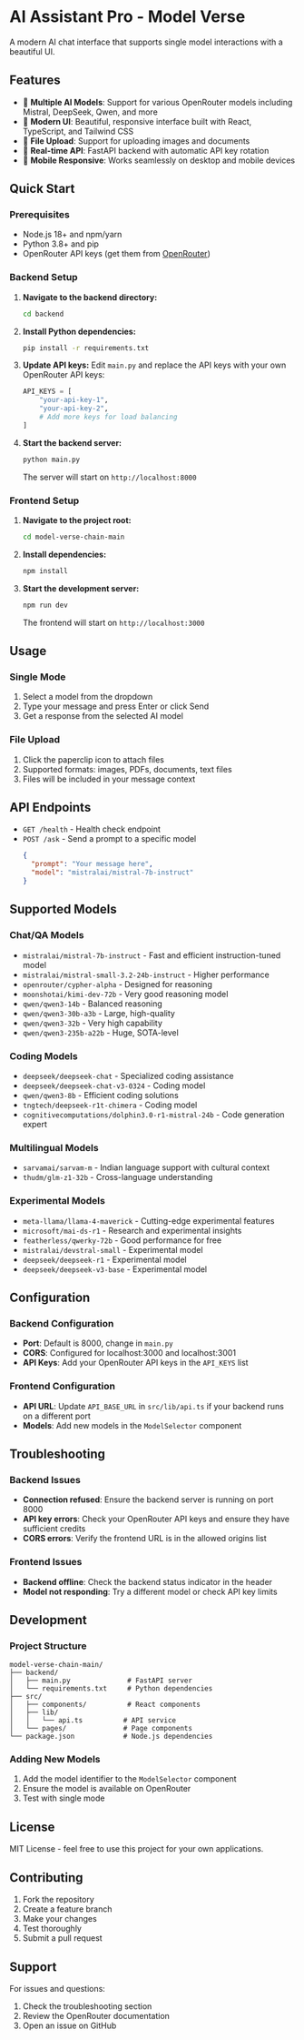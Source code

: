 # AI Assistant Pro - Model Verse

A modern AI chat interface that supports single model interactions with a beautiful UI.

## Features

- 🤖 **Multiple AI Models**: Support for various OpenRouter models including Mistral, DeepSeek, Qwen, and more
- 🎨 **Modern UI**: Beautiful, responsive interface built with React, TypeScript, and Tailwind CSS
- 📁 **File Upload**: Support for uploading images and documents
- 🔄 **Real-time API**: FastAPI backend with automatic API key rotation
- 📱 **Mobile Responsive**: Works seamlessly on desktop and mobile devices

## Quick Start

### Prerequisites

- Node.js 18+ and npm/yarn
- Python 3.8+ and pip
- OpenRouter API keys (get them from [OpenRouter](https://openrouter.ai/))

### Backend Setup

1. **Navigate to the backend directory:**
   ```bash
   cd backend
   ```

2. **Install Python dependencies:**
   ```bash
   pip install -r requirements.txt
   ```

3. **Update API keys:**
   Edit `main.py` and replace the API keys with your own OpenRouter API keys:
   ```python
   API_KEYS = [
       "your-api-key-1",
       "your-api-key-2",
       # Add more keys for load balancing
   ]
   ```

4. **Start the backend server:**
   ```bash
   python main.py
   ```
   
   The server will start on `http://localhost:8000`

### Frontend Setup

1. **Navigate to the project root:**
   ```bash
   cd model-verse-chain-main
   ```

2. **Install dependencies:**
   ```bash
   npm install
   ```

3. **Start the development server:**
   ```bash
   npm run dev
   ```
   
   The frontend will start on `http://localhost:3000`

## Usage

### Single Mode
1. Select a model from the dropdown
2. Type your message and press Enter or click Send
3. Get a response from the selected AI model

### File Upload
1. Click the paperclip icon to attach files
2. Supported formats: images, PDFs, documents, text files
3. Files will be included in your message context

## API Endpoints

- `GET /health` - Health check endpoint
- `POST /ask` - Send a prompt to a specific model
  ```json
  {
    "prompt": "Your message here",
    "model": "mistralai/mistral-7b-instruct"
  }
  ```

## Supported Models

### Chat/QA Models
- `mistralai/mistral-7b-instruct` - Fast and efficient instruction-tuned model
- `mistralai/mistral-small-3.2-24b-instruct` - Higher performance
- `openrouter/cypher-alpha` - Designed for reasoning
- `moonshotai/kimi-dev-72b` - Very good reasoning model
- `qwen/qwen3-14b` - Balanced reasoning
- `qwen/qwen3-30b-a3b` - Large, high-quality
- `qwen/qwen3-32b` - Very high capability
- `qwen/qwen3-235b-a22b` - Huge, SOTA-level

### Coding Models
- `deepseek/deepseek-chat` - Specialized coding assistance
- `deepseek/deepseek-chat-v3-0324` - Coding model
- `qwen/qwen3-8b` - Efficient coding solutions
- `tngtech/deepseek-r1t-chimera` - Coding model
- `cognitivecomputations/dolphin3.0-r1-mistral-24b` - Code generation expert

### Multilingual Models
- `sarvamai/sarvam-m` - Indian language support with cultural context
- `thudm/glm-z1-32b` - Cross-language understanding

### Experimental Models
- `meta-llama/llama-4-maverick` - Cutting-edge experimental features
- `microsoft/mai-ds-r1` - Research and experimental insights
- `featherless/qwerky-72b` - Good performance for free
- `mistralai/devstral-small` - Experimental model
- `deepseek/deepseek-r1` - Experimental model
- `deepseek/deepseek-v3-base` - Experimental model

## Configuration

### Backend Configuration
- **Port**: Default is 8000, change in `main.py`
- **CORS**: Configured for localhost:3000 and localhost:3001
- **API Keys**: Add your OpenRouter API keys in the `API_KEYS` list

### Frontend Configuration
- **API URL**: Update `API_BASE_URL` in `src/lib/api.ts` if your backend runs on a different port
- **Models**: Add new models in the `ModelSelector` component

## Troubleshooting

### Backend Issues
- **Connection refused**: Ensure the backend server is running on port 8000
- **API key errors**: Check your OpenRouter API keys and ensure they have sufficient credits
- **CORS errors**: Verify the frontend URL is in the allowed origins list

### Frontend Issues
- **Backend offline**: Check the backend status indicator in the header
- **Model not responding**: Try a different model or check API key limits

## Development

### Project Structure
```
model-verse-chain-main/
├── backend/
│   ├── main.py              # FastAPI server
│   └── requirements.txt     # Python dependencies
├── src/
│   ├── components/          # React components
│   ├── lib/
│   │   └── api.ts          # API service
│   └── pages/              # Page components
└── package.json            # Node.js dependencies
```

### Adding New Models
1. Add the model identifier to the `ModelSelector` component
2. Ensure the model is available on OpenRouter
3. Test with single mode

## License

MIT License - feel free to use this project for your own applications.

## Contributing

1. Fork the repository
2. Create a feature branch
3. Make your changes
4. Test thoroughly
5. Submit a pull request

## Support

For issues and questions:
1. Check the troubleshooting section
2. Review the OpenRouter documentation
3. Open an issue on GitHub
